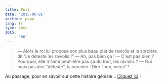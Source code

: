 ```yaml
---
title: Poli
date: '2015-06-01'
section: papa
lang: fr
type: post
2015:
    - '06'
---
```


> — Alors le roi lui propose son plus beau plat de raviolis et la sorcière dit "Je déteste les raviolis !"
> — Ah, pas bien ça !
> — C'est pas bien ? Pourquoi, elle n'aime peut-être pas ça du tout, les raviolis ?
> — Oui mais pas dire "déteste", la sorcière ! Dire "non, merci" !

Au passage, pour en savoir sur cette histoire géniale... [Cliquez ici](https://youtu.be/7LSQWUTPb0Y) !
